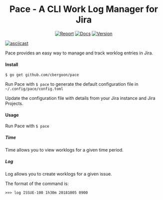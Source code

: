 <h1 align="center">Pace - A CLI Work Log Manager for Jira</h1>
<p align="center">
<a href="https://goreportcard.com/report/github.com/cbergoon/pace"><img src="https://goreportcard.com/badge/github.com/cbergoon/pace?1=1" alt="Report"></a>
<a href="https://godoc.org/github.com/cbergoon/pace"><img src="https://img.shields.io/badge/godoc-reference-brightgreen.svg" alt="Docs"></a>
<a href="#"><img src="https://img.shields.io/badge/version-0.1.0-brightgreen.svg" alt="Version"></a>
</p>

[![asciicast](https://asciinema.org/a/204973.png)](https://asciinema.org/a/204973?t=8)

Pace provides an easy way to manage and track worklog entries in Jira. 

#### Install

```
$ go get github.com/cbergoon/pace
```

Run Pace with ```$ pace``` to generate the default configuration file in ```~/.config/pace/config.toml```

Update the configuration file with details from your Jira instance and Jira Projects. 

#### Usage

Run Pace with ```$ pace``` 

##### Time

Time allows you to view worklogs for a given time period. 

##### Log

Log allows you to create worklogs for a given issue. 

The format of the command is: 
``` 
>>> log ISSUE-100 1h30m 20181005 0900
``` 



